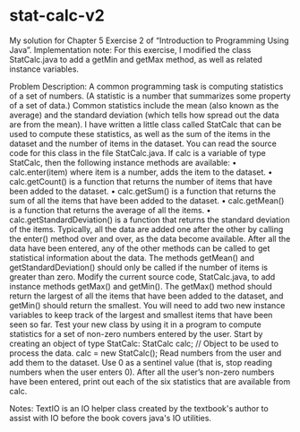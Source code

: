 # stat-calc-v2

My solution for Chapter 5 Exercise 2 of “Introduction to Programming Using Java”.
Implementation note: For this exercise, I modified the class StatCalc.java to add a getMin and getMax method, as well as related instance variables.

Problem Description:
A common programming task is computing statistics of a set of numbers. (A statistic is
a number that summarizes some property of a set of data.) Common statistics include
the mean (also known as the average) and the standard deviation (which tells how spread
out the data are from the mean). I have written a little class called StatCalc that can be
used to compute these statistics, as well as the sum of the items in the dataset and the
number of items in the dataset. You can read the source code for this class in the file
StatCalc.java. If calc is a variable of type StatCalc, then the following instance methods
are available:
• calc.enter(item) where item is a number, adds the item to the dataset.
• calc.getCount() is a function that returns the number of items that have been
added to the dataset.
• calc.getSum() is a function that returns the sum of all the items that have been
added to the dataset.
• calc.getMean() is a function that returns the average of all the items.
• calc.getStandardDeviation() is a function that returns the standard deviation
of the items.
Typically, all the data are added one after the other by calling the enter() method
over and over, as the data become available. After all the data have been entered, any
of the other methods can be called to get statistical information about the data. The
methods getMean() and getStandardDeviation() should only be called if the number
of items is greater than zero.
Modify the current source code, StatCalc.java, to add instance methods getMax() and
getMin(). The getMax() method should return the largest of all the items that have been
added to the dataset, and getMin() should return the smallest. You will need to add two
new instance variables to keep track of the largest and smallest items that have been seen
so far.
Test your new class by using it in a program to compute statistics for a set of non-zero
numbers entered by the user. Start by creating an object of type StatCalc:
StatCalc calc; // Object to be used to process the data.
calc = new StatCalc();
Read numbers from the user and add them to the dataset. Use 0 as a sentinel value
(that is, stop reading numbers when the user enters 0). After all the user’s non-zero
numbers have been entered, print out each of the six statistics that are available from
calc.

Notes: TextIO is an IO helper class created by the textbook's author to assist with IO before the book covers java's IO utilities.
